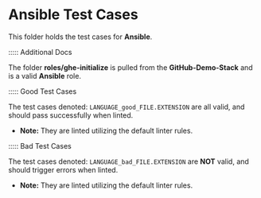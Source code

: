 # Ansible Test Cases

This folder holds the test cases for **Ansible**.

::::: Additional Docs

The folder **roles/ghe-initialize** is pulled from the **GitHub-Demo-Stack** and is a valid **Ansible** role.

::::: Good Test Cases

The test cases denoted: `LANGUAGE_good_FILE.EXTENSION` are all valid, and should pass successfully when linted.

- **Note:** They are linted utilizing the default linter rules.

::::: Bad Test Cases

The test cases denoted: `LANGUAGE_bad_FILE.EXTENSION` are **NOT** valid, and should trigger errors when linted.

- **Note:** They are linted utilizing the default linter rules.
